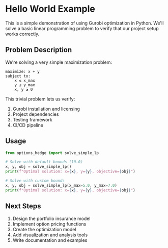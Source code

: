 # Hello World Example

This is a simple demonstration of using Gurobi optimization in Python. We'll solve a basic linear programming problem to verify that our project setup works correctly.

## Problem Description

We're solving a very simple maximization problem:

```
maximize: x + y
subject to:
    x ≤ x_max
    y ≤ y_max
    x, y ≥ 0
```

This trivial problem lets us verify:
1. Gurobi installation and licensing
2. Project dependencies
3. Testing framework
4. CI/CD pipeline

## Usage

```python
from options_hedge import solve_simple_lp

# Solve with default bounds (10.0)
x, y, obj = solve_simple_lp()
print(f"Optimal solution: x={x}, y={y}, objective={obj}")

# Solve with custom bounds
x, y, obj = solve_simple_lp(x_max=5.0, y_max=7.0)
print(f"Optimal solution: x={x}, y={y}, objective={obj}")
```

## Next Steps

1. Design the portfolio insurance model
2. Implement option pricing functions
3. Create the optimization model
4. Add visualization and analysis tools
5. Write documentation and examples